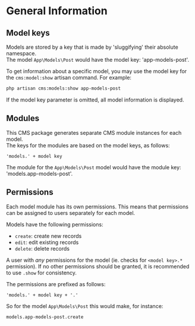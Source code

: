# General Information

## Model keys

Models are stored by a key that is made by 'sluggifying' their absolute namespace.  
The model `App\Models\Post` would have the model key: 'app-models-post'.

To get information about a specific model, you may use the model key for the `cms:model:show` artisan command. For example:

```bash
php artisan cms:models:show app-models-post
```

If the model key parameter is omitted, all model information is displayed.


## Modules

This CMS package generates separate CMS module instances for each model.   
The keys for the modules are based on the model keys, as follows:
 
    'models.' + model key   

The module for the `App\Models\Post` model would have the module key: 'models.app-models-post'.


## Permissions

Each model module has its own permissions. This means that permissions can be assigned to users separately for each model.

Models have the following permissions:

- `create`: create new records
- `edit`: edit existing records
- `delete`: delete records

A user with *any* permissions for the model (ie. checks for `<model key>.*` permission). If no other permissions should be granted, it is recommended to use `.show` for consistency.

The permissions are prefixed as follows:

    'models.' + model key + '.'
    
So for the model `App\Models\Post` this would make, for instance:

    models.app-models-post.create
